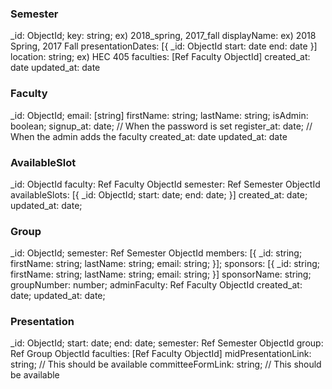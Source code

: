 ### Semester

_id: ObjectId;
key: string; ex) 2018_spring, 2017_fall
displayName: ex) 2018 Spring, 2017 Fall
presentationDates: [{
  _id: ObjectId
  start: date
  end: date
}]
location: string; ex) HEC 405
faculties: [Ref Faculty ObjectId]
created_at: date
updated_at: date

### Faculty

_id: ObjectId;
email: [string]
firstName: string;
lastName: string;
isAdmin: boolean;
signup_at: date; // When the password is set
register_at: date; // When the admin adds the faculty
created_at: date
updated_at: date

### AvailableSlot

_id: ObjectId
faculty: Ref Faculty ObjectId
semester: Ref Semester ObjectId
availableSlots: [{
  _id: ObjectId;
  start: date;
  end: date;
}]
created_at: date;
updated_at: date;

### Group

_id: ObjectId;
semester: Ref Semester ObjectId
members: [{
  _id: string;
  firstName: string;
  lastName: string;
  email: string;
}];
sponsors: [{
  _id: string;
  firstName: string;
  lastName: string;
  email: string;
}]
sponsorName: string;
groupNumber: number;
adminFaculty: Ref Faculty ObjectId
created_at: date;
updated_at: date;

### Presentation

_id: ObjectId;
start: date;
end: date;
semester: Ref Semester ObjectId
group: Ref Group ObjectId
faculties: [Ref Faculty ObjectId]
midPresentationLink: string; // This should be available
committeeFormLink: string;   // This should be available